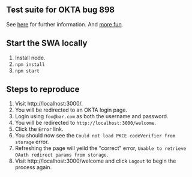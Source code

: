 ## Test suite for OKTA bug 898

See [here](https://github.com/okta/okta-oidc-js/issues/898) for further information.
And [more fun](https://github.com/okta/okta-react/issues/148).
## Start the SWA locally

1. Install node.
2. `npm install` 
3. `npm start`

## Steps to reproduce

1. Visit http://localhost:3000/.
2. You will be redirected to an OKTA login page.
3. Login using `foo@bar.com` as both the username and password.
4. You will be redirected to `http://localhost:3000/welcome`.
5. Click the `Error` link.
6. You should now see the `Could not load PKCE codeVerifier from storage` error.
7. Refreshing the page will yeild the "correct" error, `Unable to retrieve OAuth redirect params from storage`. 
8. Visit http://localhost:3000/welcome and click `Logout` to begin the process again.

